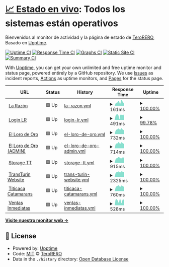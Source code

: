 # [📈 Estado en vivo](https://radar.takkini.eu.org): <!--live status--> **Todos los sistemas están operativos**

Bienvenidos al monitor de actividad y la página de estado de [TeroRERO](http://www.devinconde.com), Basado en [Upptime](https://github.com/upptime/upptime).

[![Uptime CI](https://github.com/terorero/monitor/workflows/Uptime%20CI/badge.svg)](https://github.com/terorero/monitor/actions?query=workflow%3A%22Uptime+CI%22)
[![Response Time CI](https://github.com/terorero/monitor/workflows/Response%20Time%20CI/badge.svg)](https://github.com/terorero/monitor/actions?query=workflow%3A%22Response+Time+CI%22)
[![Graphs CI](https://github.com/terorero/monitor/workflows/Graphs%20CI/badge.svg)](https://github.com/terorero/monitor/actions?query=workflow%3A%22Graphs+CI%22)
[![Static Site CI](https://github.com/terorero/monitor/workflows/Static%20Site%20CI/badge.svg)](https://github.com/terorero/monitor/actions?query=workflow%3A%22Static+Site+CI%22)
[![Summary CI](https://github.com/terorero/monitor/workflows/Summary%20CI/badge.svg)](https://github.com/terorero/monitor/actions?query=workflow%3A%22Summary+CI%22)

With [Upptime](https://upptime.js.org), you can get your own unlimited and free uptime monitor and status page, powered entirely by a GitHub repository. We use [Issues](https://github.com/terorero/monitor/issues) as incident reports, [Actions](https://github.com/terorero/monitor/actions) as uptime monitors, and [Pages](https://radar.takkini.eu.org) for the status page.

<!--start: status pages-->
<!-- This summary is generated by Upptime (https://github.com/upptime/upptime) -->
<!-- Do not edit this manually, your changes will be overwritten -->
<!-- prettier-ignore -->
| URL | Status | History | Response Time | Uptime |
| --- | ------ | ------- | ------------- | ------ |
| <img alt="" src="https://icons.duckduckgo.com/ip3/www.la-razon.com.ico" height="13"> [La Razón](https://www.la-razon.com) | 🟩 Up | [la-razon.yml](https://github.com/terorero/monitor/commits/HEAD/history/la-razon.yml) | <details><summary><img alt="Response time graph" src="./graphs/la-razon/response-time-week.png" height="20"> 161ms</summary><br><a href="https://radar.takkini.eu.org/history/la-razon"><img alt="Response time 322" src="https://img.shields.io/endpoint?url=https%3A%2F%2Fraw.githubusercontent.com%2Fterorero%2Fmonitor%2FHEAD%2Fapi%2Fla-razon%2Fresponse-time.json"></a><br><a href="https://radar.takkini.eu.org/history/la-razon"><img alt="24-hour response time 93" src="https://img.shields.io/endpoint?url=https%3A%2F%2Fraw.githubusercontent.com%2Fterorero%2Fmonitor%2FHEAD%2Fapi%2Fla-razon%2Fresponse-time-day.json"></a><br><a href="https://radar.takkini.eu.org/history/la-razon"><img alt="7-day response time 161" src="https://img.shields.io/endpoint?url=https%3A%2F%2Fraw.githubusercontent.com%2Fterorero%2Fmonitor%2FHEAD%2Fapi%2Fla-razon%2Fresponse-time-week.json"></a><br><a href="https://radar.takkini.eu.org/history/la-razon"><img alt="30-day response time 283" src="https://img.shields.io/endpoint?url=https%3A%2F%2Fraw.githubusercontent.com%2Fterorero%2Fmonitor%2FHEAD%2Fapi%2Fla-razon%2Fresponse-time-month.json"></a><br><a href="https://radar.takkini.eu.org/history/la-razon"><img alt="1-year response time 338" src="https://img.shields.io/endpoint?url=https%3A%2F%2Fraw.githubusercontent.com%2Fterorero%2Fmonitor%2FHEAD%2Fapi%2Fla-razon%2Fresponse-time-year.json"></a></details> | <details><summary><a href="https://radar.takkini.eu.org/history/la-razon">100.00%</a></summary><a href="https://radar.takkini.eu.org/history/la-razon"><img alt="All-time uptime 99.85%" src="https://img.shields.io/endpoint?url=https%3A%2F%2Fraw.githubusercontent.com%2Fterorero%2Fmonitor%2FHEAD%2Fapi%2Fla-razon%2Fuptime.json"></a><br><a href="https://radar.takkini.eu.org/history/la-razon"><img alt="24-hour uptime 100.00%" src="https://img.shields.io/endpoint?url=https%3A%2F%2Fraw.githubusercontent.com%2Fterorero%2Fmonitor%2FHEAD%2Fapi%2Fla-razon%2Fuptime-day.json"></a><br><a href="https://radar.takkini.eu.org/history/la-razon"><img alt="7-day uptime 100.00%" src="https://img.shields.io/endpoint?url=https%3A%2F%2Fraw.githubusercontent.com%2Fterorero%2Fmonitor%2FHEAD%2Fapi%2Fla-razon%2Fuptime-week.json"></a><br><a href="https://radar.takkini.eu.org/history/la-razon"><img alt="30-day uptime 100.00%" src="https://img.shields.io/endpoint?url=https%3A%2F%2Fraw.githubusercontent.com%2Fterorero%2Fmonitor%2FHEAD%2Fapi%2Fla-razon%2Fuptime-month.json"></a><br><a href="https://radar.takkini.eu.org/history/la-razon"><img alt="1-year uptime 99.82%" src="https://img.shields.io/endpoint?url=https%3A%2F%2Fraw.githubusercontent.com%2Fterorero%2Fmonitor%2FHEAD%2Fapi%2Fla-razon%2Fuptime-year.json"></a></details>
| <img alt="" src="https://icons.duckduckgo.com/ip3/www.la-razon.com.ico" height="13"> [Login LR](https://www.la-razon.com/login) | 🟩 Up | [login-lr.yml](https://github.com/terorero/monitor/commits/HEAD/history/login-lr.yml) | <details><summary><img alt="Response time graph" src="./graphs/login-lr/response-time-week.png" height="20"> 491ms</summary><br><a href="https://radar.takkini.eu.org/history/login-lr"><img alt="Response time 647" src="https://img.shields.io/endpoint?url=https%3A%2F%2Fraw.githubusercontent.com%2Fterorero%2Fmonitor%2FHEAD%2Fapi%2Flogin-lr%2Fresponse-time.json"></a><br><a href="https://radar.takkini.eu.org/history/login-lr"><img alt="24-hour response time 513" src="https://img.shields.io/endpoint?url=https%3A%2F%2Fraw.githubusercontent.com%2Fterorero%2Fmonitor%2FHEAD%2Fapi%2Flogin-lr%2Fresponse-time-day.json"></a><br><a href="https://radar.takkini.eu.org/history/login-lr"><img alt="7-day response time 491" src="https://img.shields.io/endpoint?url=https%3A%2F%2Fraw.githubusercontent.com%2Fterorero%2Fmonitor%2FHEAD%2Fapi%2Flogin-lr%2Fresponse-time-week.json"></a><br><a href="https://radar.takkini.eu.org/history/login-lr"><img alt="30-day response time 510" src="https://img.shields.io/endpoint?url=https%3A%2F%2Fraw.githubusercontent.com%2Fterorero%2Fmonitor%2FHEAD%2Fapi%2Flogin-lr%2Fresponse-time-month.json"></a><br><a href="https://radar.takkini.eu.org/history/login-lr"><img alt="1-year response time 694" src="https://img.shields.io/endpoint?url=https%3A%2F%2Fraw.githubusercontent.com%2Fterorero%2Fmonitor%2FHEAD%2Fapi%2Flogin-lr%2Fresponse-time-year.json"></a></details> | <details><summary><a href="https://radar.takkini.eu.org/history/login-lr">99.78%</a></summary><a href="https://radar.takkini.eu.org/history/login-lr"><img alt="All-time uptime 99.73%" src="https://img.shields.io/endpoint?url=https%3A%2F%2Fraw.githubusercontent.com%2Fterorero%2Fmonitor%2FHEAD%2Fapi%2Flogin-lr%2Fuptime.json"></a><br><a href="https://radar.takkini.eu.org/history/login-lr"><img alt="24-hour uptime 100.00%" src="https://img.shields.io/endpoint?url=https%3A%2F%2Fraw.githubusercontent.com%2Fterorero%2Fmonitor%2FHEAD%2Fapi%2Flogin-lr%2Fuptime-day.json"></a><br><a href="https://radar.takkini.eu.org/history/login-lr"><img alt="7-day uptime 99.78%" src="https://img.shields.io/endpoint?url=https%3A%2F%2Fraw.githubusercontent.com%2Fterorero%2Fmonitor%2FHEAD%2Fapi%2Flogin-lr%2Fuptime-week.json"></a><br><a href="https://radar.takkini.eu.org/history/login-lr"><img alt="30-day uptime 99.80%" src="https://img.shields.io/endpoint?url=https%3A%2F%2Fraw.githubusercontent.com%2Fterorero%2Fmonitor%2FHEAD%2Fapi%2Flogin-lr%2Fuptime-month.json"></a><br><a href="https://radar.takkini.eu.org/history/login-lr"><img alt="1-year uptime 99.68%" src="https://img.shields.io/endpoint?url=https%3A%2F%2Fraw.githubusercontent.com%2Fterorero%2Fmonitor%2FHEAD%2Fapi%2Flogin-lr%2Fuptime-year.json"></a></details>
| <img alt="" src="https://icons.duckduckgo.com/ip3/lorodeoro.la-razon.com.ico" height="13"> [El Loro de Oro](https://lorodeoro.la-razon.com) | 🟩 Up | [el-loro-de-oro.yml](https://github.com/terorero/monitor/commits/HEAD/history/el-loro-de-oro.yml) | <details><summary><img alt="Response time graph" src="./graphs/el-loro-de-oro/response-time-week.png" height="20"> 732ms</summary><br><a href="https://radar.takkini.eu.org/history/el-loro-de-oro"><img alt="Response time 935" src="https://img.shields.io/endpoint?url=https%3A%2F%2Fraw.githubusercontent.com%2Fterorero%2Fmonitor%2FHEAD%2Fapi%2Fel-loro-de-oro%2Fresponse-time.json"></a><br><a href="https://radar.takkini.eu.org/history/el-loro-de-oro"><img alt="24-hour response time 593" src="https://img.shields.io/endpoint?url=https%3A%2F%2Fraw.githubusercontent.com%2Fterorero%2Fmonitor%2FHEAD%2Fapi%2Fel-loro-de-oro%2Fresponse-time-day.json"></a><br><a href="https://radar.takkini.eu.org/history/el-loro-de-oro"><img alt="7-day response time 732" src="https://img.shields.io/endpoint?url=https%3A%2F%2Fraw.githubusercontent.com%2Fterorero%2Fmonitor%2FHEAD%2Fapi%2Fel-loro-de-oro%2Fresponse-time-week.json"></a><br><a href="https://radar.takkini.eu.org/history/el-loro-de-oro"><img alt="30-day response time 656" src="https://img.shields.io/endpoint?url=https%3A%2F%2Fraw.githubusercontent.com%2Fterorero%2Fmonitor%2FHEAD%2Fapi%2Fel-loro-de-oro%2Fresponse-time-month.json"></a><br><a href="https://radar.takkini.eu.org/history/el-loro-de-oro"><img alt="1-year response time 859" src="https://img.shields.io/endpoint?url=https%3A%2F%2Fraw.githubusercontent.com%2Fterorero%2Fmonitor%2FHEAD%2Fapi%2Fel-loro-de-oro%2Fresponse-time-year.json"></a></details> | <details><summary><a href="https://radar.takkini.eu.org/history/el-loro-de-oro">100.00%</a></summary><a href="https://radar.takkini.eu.org/history/el-loro-de-oro"><img alt="All-time uptime 99.53%" src="https://img.shields.io/endpoint?url=https%3A%2F%2Fraw.githubusercontent.com%2Fterorero%2Fmonitor%2FHEAD%2Fapi%2Fel-loro-de-oro%2Fuptime.json"></a><br><a href="https://radar.takkini.eu.org/history/el-loro-de-oro"><img alt="24-hour uptime 100.00%" src="https://img.shields.io/endpoint?url=https%3A%2F%2Fraw.githubusercontent.com%2Fterorero%2Fmonitor%2FHEAD%2Fapi%2Fel-loro-de-oro%2Fuptime-day.json"></a><br><a href="https://radar.takkini.eu.org/history/el-loro-de-oro"><img alt="7-day uptime 100.00%" src="https://img.shields.io/endpoint?url=https%3A%2F%2Fraw.githubusercontent.com%2Fterorero%2Fmonitor%2FHEAD%2Fapi%2Fel-loro-de-oro%2Fuptime-week.json"></a><br><a href="https://radar.takkini.eu.org/history/el-loro-de-oro"><img alt="30-day uptime 96.82%" src="https://img.shields.io/endpoint?url=https%3A%2F%2Fraw.githubusercontent.com%2Fterorero%2Fmonitor%2FHEAD%2Fapi%2Fel-loro-de-oro%2Fuptime-month.json"></a><br><a href="https://radar.takkini.eu.org/history/el-loro-de-oro"><img alt="1-year uptime 99.42%" src="https://img.shields.io/endpoint?url=https%3A%2F%2Fraw.githubusercontent.com%2Fterorero%2Fmonitor%2FHEAD%2Fapi%2Fel-loro-de-oro%2Fuptime-year.json"></a></details>
| <img alt="" src="https://icons.duckduckgo.com/ip3/pa-admin.la-razon.com.ico" height="13"> [El Loro de Oro (ADMIN)](https://pa-admin.la-razon.com) | 🟩 Up | [el-loro-de-oro-admin.yml](https://github.com/terorero/monitor/commits/HEAD/history/el-loro-de-oro-admin.yml) | <details><summary><img alt="Response time graph" src="./graphs/el-loro-de-oro-admin/response-time-week.png" height="20"> 714ms</summary><br><a href="https://radar.takkini.eu.org/history/el-loro-de-oro-admin"><img alt="Response time 716" src="https://img.shields.io/endpoint?url=https%3A%2F%2Fraw.githubusercontent.com%2Fterorero%2Fmonitor%2FHEAD%2Fapi%2Fel-loro-de-oro-admin%2Fresponse-time.json"></a><br><a href="https://radar.takkini.eu.org/history/el-loro-de-oro-admin"><img alt="24-hour response time 625" src="https://img.shields.io/endpoint?url=https%3A%2F%2Fraw.githubusercontent.com%2Fterorero%2Fmonitor%2FHEAD%2Fapi%2Fel-loro-de-oro-admin%2Fresponse-time-day.json"></a><br><a href="https://radar.takkini.eu.org/history/el-loro-de-oro-admin"><img alt="7-day response time 714" src="https://img.shields.io/endpoint?url=https%3A%2F%2Fraw.githubusercontent.com%2Fterorero%2Fmonitor%2FHEAD%2Fapi%2Fel-loro-de-oro-admin%2Fresponse-time-week.json"></a><br><a href="https://radar.takkini.eu.org/history/el-loro-de-oro-admin"><img alt="30-day response time 617" src="https://img.shields.io/endpoint?url=https%3A%2F%2Fraw.githubusercontent.com%2Fterorero%2Fmonitor%2FHEAD%2Fapi%2Fel-loro-de-oro-admin%2Fresponse-time-month.json"></a><br><a href="https://radar.takkini.eu.org/history/el-loro-de-oro-admin"><img alt="1-year response time 712" src="https://img.shields.io/endpoint?url=https%3A%2F%2Fraw.githubusercontent.com%2Fterorero%2Fmonitor%2FHEAD%2Fapi%2Fel-loro-de-oro-admin%2Fresponse-time-year.json"></a></details> | <details><summary><a href="https://radar.takkini.eu.org/history/el-loro-de-oro-admin">100.00%</a></summary><a href="https://radar.takkini.eu.org/history/el-loro-de-oro-admin"><img alt="All-time uptime 99.60%" src="https://img.shields.io/endpoint?url=https%3A%2F%2Fraw.githubusercontent.com%2Fterorero%2Fmonitor%2FHEAD%2Fapi%2Fel-loro-de-oro-admin%2Fuptime.json"></a><br><a href="https://radar.takkini.eu.org/history/el-loro-de-oro-admin"><img alt="24-hour uptime 100.00%" src="https://img.shields.io/endpoint?url=https%3A%2F%2Fraw.githubusercontent.com%2Fterorero%2Fmonitor%2FHEAD%2Fapi%2Fel-loro-de-oro-admin%2Fuptime-day.json"></a><br><a href="https://radar.takkini.eu.org/history/el-loro-de-oro-admin"><img alt="7-day uptime 100.00%" src="https://img.shields.io/endpoint?url=https%3A%2F%2Fraw.githubusercontent.com%2Fterorero%2Fmonitor%2FHEAD%2Fapi%2Fel-loro-de-oro-admin%2Fuptime-week.json"></a><br><a href="https://radar.takkini.eu.org/history/el-loro-de-oro-admin"><img alt="30-day uptime 96.80%" src="https://img.shields.io/endpoint?url=https%3A%2F%2Fraw.githubusercontent.com%2Fterorero%2Fmonitor%2FHEAD%2Fapi%2Fel-loro-de-oro-admin%2Fuptime-month.json"></a><br><a href="https://radar.takkini.eu.org/history/el-loro-de-oro-admin"><img alt="1-year uptime 99.52%" src="https://img.shields.io/endpoint?url=https%3A%2F%2Fraw.githubusercontent.com%2Fterorero%2Fmonitor%2FHEAD%2Fapi%2Fel-loro-de-oro-admin%2Fuptime-year.json"></a></details>
| <img alt="" src="https://icons.duckduckgo.com/ip3/storage.soporte.eu.org.ico" height="13"> [Storage TT](https://storage.soporte.eu.org) | 🟩 Up | [storage-tt.yml](https://github.com/terorero/monitor/commits/HEAD/history/storage-tt.yml) | <details><summary><img alt="Response time graph" src="./graphs/storage-tt/response-time-week.png" height="20"> 915ms</summary><br><a href="https://radar.takkini.eu.org/history/storage-tt"><img alt="Response time 978" src="https://img.shields.io/endpoint?url=https%3A%2F%2Fraw.githubusercontent.com%2Fterorero%2Fmonitor%2FHEAD%2Fapi%2Fstorage-tt%2Fresponse-time.json"></a><br><a href="https://radar.takkini.eu.org/history/storage-tt"><img alt="24-hour response time 944" src="https://img.shields.io/endpoint?url=https%3A%2F%2Fraw.githubusercontent.com%2Fterorero%2Fmonitor%2FHEAD%2Fapi%2Fstorage-tt%2Fresponse-time-day.json"></a><br><a href="https://radar.takkini.eu.org/history/storage-tt"><img alt="7-day response time 915" src="https://img.shields.io/endpoint?url=https%3A%2F%2Fraw.githubusercontent.com%2Fterorero%2Fmonitor%2FHEAD%2Fapi%2Fstorage-tt%2Fresponse-time-week.json"></a><br><a href="https://radar.takkini.eu.org/history/storage-tt"><img alt="30-day response time 969" src="https://img.shields.io/endpoint?url=https%3A%2F%2Fraw.githubusercontent.com%2Fterorero%2Fmonitor%2FHEAD%2Fapi%2Fstorage-tt%2Fresponse-time-month.json"></a><br><a href="https://radar.takkini.eu.org/history/storage-tt"><img alt="1-year response time 978" src="https://img.shields.io/endpoint?url=https%3A%2F%2Fraw.githubusercontent.com%2Fterorero%2Fmonitor%2FHEAD%2Fapi%2Fstorage-tt%2Fresponse-time-year.json"></a></details> | <details><summary><a href="https://radar.takkini.eu.org/history/storage-tt">100.00%</a></summary><a href="https://radar.takkini.eu.org/history/storage-tt"><img alt="All-time uptime 88.38%" src="https://img.shields.io/endpoint?url=https%3A%2F%2Fraw.githubusercontent.com%2Fterorero%2Fmonitor%2FHEAD%2Fapi%2Fstorage-tt%2Fuptime.json"></a><br><a href="https://radar.takkini.eu.org/history/storage-tt"><img alt="24-hour uptime 100.00%" src="https://img.shields.io/endpoint?url=https%3A%2F%2Fraw.githubusercontent.com%2Fterorero%2Fmonitor%2FHEAD%2Fapi%2Fstorage-tt%2Fuptime-day.json"></a><br><a href="https://radar.takkini.eu.org/history/storage-tt"><img alt="7-day uptime 100.00%" src="https://img.shields.io/endpoint?url=https%3A%2F%2Fraw.githubusercontent.com%2Fterorero%2Fmonitor%2FHEAD%2Fapi%2Fstorage-tt%2Fuptime-week.json"></a><br><a href="https://radar.takkini.eu.org/history/storage-tt"><img alt="30-day uptime 100.00%" src="https://img.shields.io/endpoint?url=https%3A%2F%2Fraw.githubusercontent.com%2Fterorero%2Fmonitor%2FHEAD%2Fapi%2Fstorage-tt%2Fuptime-month.json"></a><br><a href="https://radar.takkini.eu.org/history/storage-tt"><img alt="1-year uptime 88.38%" src="https://img.shields.io/endpoint?url=https%3A%2F%2Fraw.githubusercontent.com%2Fterorero%2Fmonitor%2FHEAD%2Fapi%2Fstorage-tt%2Fuptime-year.json"></a></details>
| <img alt="" src="https://icons.duckduckgo.com/ip3/www.transturin.com.ico" height="13"> [TransTurin Website](https://www.transturin.com) | 🟩 Up | [trans-turin-website.yml](https://github.com/terorero/monitor/commits/HEAD/history/trans-turin-website.yml) | <details><summary><img alt="Response time graph" src="./graphs/trans-turin-website/response-time-week.png" height="20"> 2325ms</summary><br><a href="https://radar.takkini.eu.org/history/trans-turin-website"><img alt="Response time 2317" src="https://img.shields.io/endpoint?url=https%3A%2F%2Fraw.githubusercontent.com%2Fterorero%2Fmonitor%2FHEAD%2Fapi%2Ftrans-turin-website%2Fresponse-time.json"></a><br><a href="https://radar.takkini.eu.org/history/trans-turin-website"><img alt="24-hour response time 2250" src="https://img.shields.io/endpoint?url=https%3A%2F%2Fraw.githubusercontent.com%2Fterorero%2Fmonitor%2FHEAD%2Fapi%2Ftrans-turin-website%2Fresponse-time-day.json"></a><br><a href="https://radar.takkini.eu.org/history/trans-turin-website"><img alt="7-day response time 2325" src="https://img.shields.io/endpoint?url=https%3A%2F%2Fraw.githubusercontent.com%2Fterorero%2Fmonitor%2FHEAD%2Fapi%2Ftrans-turin-website%2Fresponse-time-week.json"></a><br><a href="https://radar.takkini.eu.org/history/trans-turin-website"><img alt="30-day response time 2300" src="https://img.shields.io/endpoint?url=https%3A%2F%2Fraw.githubusercontent.com%2Fterorero%2Fmonitor%2FHEAD%2Fapi%2Ftrans-turin-website%2Fresponse-time-month.json"></a><br><a href="https://radar.takkini.eu.org/history/trans-turin-website"><img alt="1-year response time 2317" src="https://img.shields.io/endpoint?url=https%3A%2F%2Fraw.githubusercontent.com%2Fterorero%2Fmonitor%2FHEAD%2Fapi%2Ftrans-turin-website%2Fresponse-time-year.json"></a></details> | <details><summary><a href="https://radar.takkini.eu.org/history/trans-turin-website">100.00%</a></summary><a href="https://radar.takkini.eu.org/history/trans-turin-website"><img alt="All-time uptime 95.80%" src="https://img.shields.io/endpoint?url=https%3A%2F%2Fraw.githubusercontent.com%2Fterorero%2Fmonitor%2FHEAD%2Fapi%2Ftrans-turin-website%2Fuptime.json"></a><br><a href="https://radar.takkini.eu.org/history/trans-turin-website"><img alt="24-hour uptime 100.00%" src="https://img.shields.io/endpoint?url=https%3A%2F%2Fraw.githubusercontent.com%2Fterorero%2Fmonitor%2FHEAD%2Fapi%2Ftrans-turin-website%2Fuptime-day.json"></a><br><a href="https://radar.takkini.eu.org/history/trans-turin-website"><img alt="7-day uptime 100.00%" src="https://img.shields.io/endpoint?url=https%3A%2F%2Fraw.githubusercontent.com%2Fterorero%2Fmonitor%2FHEAD%2Fapi%2Ftrans-turin-website%2Fuptime-week.json"></a><br><a href="https://radar.takkini.eu.org/history/trans-turin-website"><img alt="30-day uptime 99.96%" src="https://img.shields.io/endpoint?url=https%3A%2F%2Fraw.githubusercontent.com%2Fterorero%2Fmonitor%2FHEAD%2Fapi%2Ftrans-turin-website%2Fuptime-month.json"></a><br><a href="https://radar.takkini.eu.org/history/trans-turin-website"><img alt="1-year uptime 95.80%" src="https://img.shields.io/endpoint?url=https%3A%2F%2Fraw.githubusercontent.com%2Fterorero%2Fmonitor%2FHEAD%2Fapi%2Ftrans-turin-website%2Fuptime-year.json"></a></details>
| <img alt="" src="https://icons.duckduckgo.com/ip3/titicacacatamarans.com.ico" height="13"> [Titicaca Catamarans](https://titicacacatamarans.com) | 🟩 Up | [titicaca-catamarans.yml](https://github.com/terorero/monitor/commits/HEAD/history/titicaca-catamarans.yml) | <details><summary><img alt="Response time graph" src="./graphs/titicaca-catamarans/response-time-week.png" height="20"> 760ms</summary><br><a href="https://radar.takkini.eu.org/history/titicaca-catamarans"><img alt="Response time 809" src="https://img.shields.io/endpoint?url=https%3A%2F%2Fraw.githubusercontent.com%2Fterorero%2Fmonitor%2FHEAD%2Fapi%2Ftiticaca-catamarans%2Fresponse-time.json"></a><br><a href="https://radar.takkini.eu.org/history/titicaca-catamarans"><img alt="24-hour response time 651" src="https://img.shields.io/endpoint?url=https%3A%2F%2Fraw.githubusercontent.com%2Fterorero%2Fmonitor%2FHEAD%2Fapi%2Ftiticaca-catamarans%2Fresponse-time-day.json"></a><br><a href="https://radar.takkini.eu.org/history/titicaca-catamarans"><img alt="7-day response time 760" src="https://img.shields.io/endpoint?url=https%3A%2F%2Fraw.githubusercontent.com%2Fterorero%2Fmonitor%2FHEAD%2Fapi%2Ftiticaca-catamarans%2Fresponse-time-week.json"></a><br><a href="https://radar.takkini.eu.org/history/titicaca-catamarans"><img alt="30-day response time 770" src="https://img.shields.io/endpoint?url=https%3A%2F%2Fraw.githubusercontent.com%2Fterorero%2Fmonitor%2FHEAD%2Fapi%2Ftiticaca-catamarans%2Fresponse-time-month.json"></a><br><a href="https://radar.takkini.eu.org/history/titicaca-catamarans"><img alt="1-year response time 809" src="https://img.shields.io/endpoint?url=https%3A%2F%2Fraw.githubusercontent.com%2Fterorero%2Fmonitor%2FHEAD%2Fapi%2Ftiticaca-catamarans%2Fresponse-time-year.json"></a></details> | <details><summary><a href="https://radar.takkini.eu.org/history/titicaca-catamarans">100.00%</a></summary><a href="https://radar.takkini.eu.org/history/titicaca-catamarans"><img alt="All-time uptime 100.00%" src="https://img.shields.io/endpoint?url=https%3A%2F%2Fraw.githubusercontent.com%2Fterorero%2Fmonitor%2FHEAD%2Fapi%2Ftiticaca-catamarans%2Fuptime.json"></a><br><a href="https://radar.takkini.eu.org/history/titicaca-catamarans"><img alt="24-hour uptime 100.00%" src="https://img.shields.io/endpoint?url=https%3A%2F%2Fraw.githubusercontent.com%2Fterorero%2Fmonitor%2FHEAD%2Fapi%2Ftiticaca-catamarans%2Fuptime-day.json"></a><br><a href="https://radar.takkini.eu.org/history/titicaca-catamarans"><img alt="7-day uptime 100.00%" src="https://img.shields.io/endpoint?url=https%3A%2F%2Fraw.githubusercontent.com%2Fterorero%2Fmonitor%2FHEAD%2Fapi%2Ftiticaca-catamarans%2Fuptime-week.json"></a><br><a href="https://radar.takkini.eu.org/history/titicaca-catamarans"><img alt="30-day uptime 99.96%" src="https://img.shields.io/endpoint?url=https%3A%2F%2Fraw.githubusercontent.com%2Fterorero%2Fmonitor%2FHEAD%2Fapi%2Ftiticaca-catamarans%2Fuptime-month.json"></a><br><a href="https://radar.takkini.eu.org/history/titicaca-catamarans"><img alt="1-year uptime 100.00%" src="https://img.shields.io/endpoint?url=https%3A%2F%2Fraw.githubusercontent.com%2Fterorero%2Fmonitor%2FHEAD%2Fapi%2Ftiticaca-catamarans%2Fuptime-year.json"></a></details>
| <img alt="" src="https://icons.duckduckgo.com/ip3/ventasinmediatas.transturin.com.ico" height="13"> [Ventas Inmediatas](https://ventasinmediatas.transturin.com) | 🟩 Up | [ventas-inmediatas.yml](https://github.com/terorero/monitor/commits/HEAD/history/ventas-inmediatas.yml) | <details><summary><img alt="Response time graph" src="./graphs/ventas-inmediatas/response-time-week.png" height="20"> 528ms</summary><br><a href="https://radar.takkini.eu.org/history/ventas-inmediatas"><img alt="Response time 650" src="https://img.shields.io/endpoint?url=https%3A%2F%2Fraw.githubusercontent.com%2Fterorero%2Fmonitor%2FHEAD%2Fapi%2Fventas-inmediatas%2Fresponse-time.json"></a><br><a href="https://radar.takkini.eu.org/history/ventas-inmediatas"><img alt="24-hour response time 629" src="https://img.shields.io/endpoint?url=https%3A%2F%2Fraw.githubusercontent.com%2Fterorero%2Fmonitor%2FHEAD%2Fapi%2Fventas-inmediatas%2Fresponse-time-day.json"></a><br><a href="https://radar.takkini.eu.org/history/ventas-inmediatas"><img alt="7-day response time 528" src="https://img.shields.io/endpoint?url=https%3A%2F%2Fraw.githubusercontent.com%2Fterorero%2Fmonitor%2FHEAD%2Fapi%2Fventas-inmediatas%2Fresponse-time-week.json"></a><br><a href="https://radar.takkini.eu.org/history/ventas-inmediatas"><img alt="30-day response time 553" src="https://img.shields.io/endpoint?url=https%3A%2F%2Fraw.githubusercontent.com%2Fterorero%2Fmonitor%2FHEAD%2Fapi%2Fventas-inmediatas%2Fresponse-time-month.json"></a><br><a href="https://radar.takkini.eu.org/history/ventas-inmediatas"><img alt="1-year response time 650" src="https://img.shields.io/endpoint?url=https%3A%2F%2Fraw.githubusercontent.com%2Fterorero%2Fmonitor%2FHEAD%2Fapi%2Fventas-inmediatas%2Fresponse-time-year.json"></a></details> | <details><summary><a href="https://radar.takkini.eu.org/history/ventas-inmediatas">100.00%</a></summary><a href="https://radar.takkini.eu.org/history/ventas-inmediatas"><img alt="All-time uptime 99.86%" src="https://img.shields.io/endpoint?url=https%3A%2F%2Fraw.githubusercontent.com%2Fterorero%2Fmonitor%2FHEAD%2Fapi%2Fventas-inmediatas%2Fuptime.json"></a><br><a href="https://radar.takkini.eu.org/history/ventas-inmediatas"><img alt="24-hour uptime 100.00%" src="https://img.shields.io/endpoint?url=https%3A%2F%2Fraw.githubusercontent.com%2Fterorero%2Fmonitor%2FHEAD%2Fapi%2Fventas-inmediatas%2Fuptime-day.json"></a><br><a href="https://radar.takkini.eu.org/history/ventas-inmediatas"><img alt="7-day uptime 100.00%" src="https://img.shields.io/endpoint?url=https%3A%2F%2Fraw.githubusercontent.com%2Fterorero%2Fmonitor%2FHEAD%2Fapi%2Fventas-inmediatas%2Fuptime-week.json"></a><br><a href="https://radar.takkini.eu.org/history/ventas-inmediatas"><img alt="30-day uptime 98.95%" src="https://img.shields.io/endpoint?url=https%3A%2F%2Fraw.githubusercontent.com%2Fterorero%2Fmonitor%2FHEAD%2Fapi%2Fventas-inmediatas%2Fuptime-month.json"></a><br><a href="https://radar.takkini.eu.org/history/ventas-inmediatas"><img alt="1-year uptime 99.86%" src="https://img.shields.io/endpoint?url=https%3A%2F%2Fraw.githubusercontent.com%2Fterorero%2Fmonitor%2FHEAD%2Fapi%2Fventas-inmediatas%2Fuptime-year.json"></a></details>

<!--end: status pages-->

[**Visite nuestro monitor web →**](https://radar.takkini.eu.org)

## 📄 License

- Powered by: [Upptime](https://github.com/upptime/upptime)
- Code: [MIT](./LICENSE) © [TeroRERO](http://www.devinconde.com)
- Data in the `./history` directory: [Open Database License](https://opendatacommons.org/licenses/odbl/1-0/)
